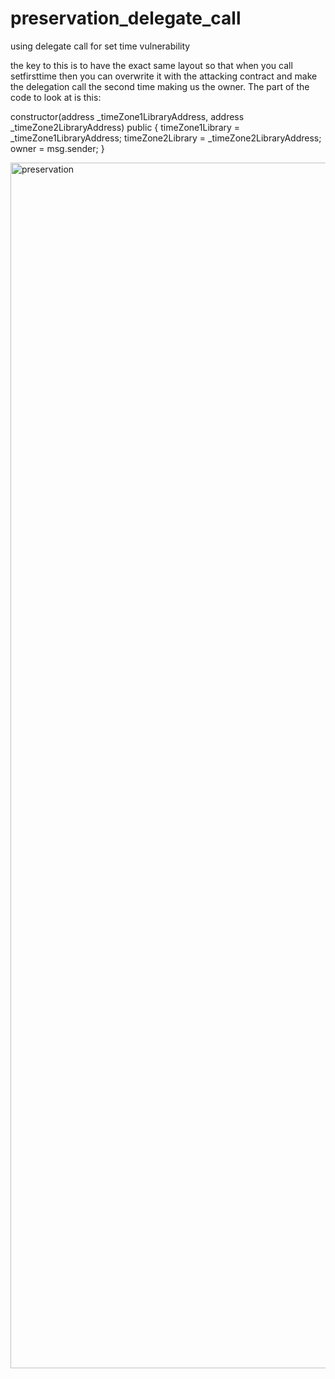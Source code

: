 # preservation_delegate_call
 using delegate call for set time vulnerability

the key to this is to have the exact same layout so that when you call setfirsttime then you can overwrite it with the attacking contract and make the delegation call the second time making us the owner. The part of the code to look at is this:

constructor(address _timeZone1LibraryAddress, address _timeZone2LibraryAddress) public {
    timeZone1Library = _timeZone1LibraryAddress; 
    timeZone2Library = _timeZone2LibraryAddress; 
    owner = msg.sender;
  }
 
<img width="1929" alt="preservation" src="https://user-images.githubusercontent.com/63403890/186509129-02d92dcf-64af-4b10-baf5-e462b7420a26.png">
